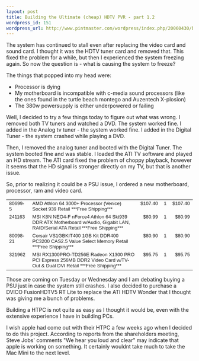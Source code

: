 ```yaml
--- 
layout: post
title: Building the Ultimate (cheap) HDTV PVR - part 1.2
wordpress_id: 151
wordpress_url: http://www.pintmaster.com/wordpress/index.php/20060430/building-the-ultimate-cheap-hdtv-pvr-part-12/
---
```

The system has continued to stall even after replacing the video card and sound card. I thought it was the HDTV tuner card and removed that. This fixed the problem for a while, but then I experienced the system freezing again. So now the question is - what is causing the system to freeze?

The things that popped into my head were:
<ul>
	<li>Processor is dying</li>
	<li>My motherboard is incompatible with c-media sound processors (like the ones found in the turtle beach montego and Auzentech X-plosion)</li>
	<li>The 380w powersupply is either underpowered or failing</li>
</ul>
Well, I decided to try a few things today to figure out what was wrong. I removed both TV tuners and watched a DVD. The system worked fine. I added in the Analog tv tuner - the system worked fine. I added in the Digital Tuner - the system crashed while playing a DVD.

Then, I removed the analog tuner and booted with the Digital Tuner. The system booted fine and was stable. I loaded the ATI TV software and played an HD stream. The ATI card fixed the problem of choppy playback, however it seems that the HD signal is stronger directly on my TV, but that is another issue.

So, prior to realizing it could be a PSU issue, I ordered a new motherboard, processor, ram and video card.
<table width="90%" cellspacing="5" cellpadding="0" border="0">
<tr>
<td valign="top"><font size="2" face="Arial,Helvetica">   80699-5 </font></td>
<td valign="top"><font size="2" face="Arial,Helvetica">   AMD Athlon 64 3000+ Processor (Venice) Socket 939 Retail ***Free Shipping*** </font></td>
<td valign="top" align="right"><font size="2" face="Arial,Helvetica">   $107.40 </font></td>
<td valign="top" align="right"><font size="2" face="Arial,Helvetica">   1 </font></td>
<td valign="top" align="right"><font size="2" face="Arial,Helvetica">   $107.40 </font></td>
</tr>
<tr>
<td valign="top"><font size="2" face="Arial,Helvetica">   241163 </font></td>
<td valign="top"><font size="2" face="Arial,Helvetica">   MSI K8N NEO4-F nForce4 Athlon 64 Skt939 DDR ATX Motherboard w/Audio, Gigabit LAN, RAID/Serial ATA Retail ***Free Shipping*** </font></td>
<td valign="top" align="right"><font size="2" face="Arial,Helvetica">   $80.99 </font></td>
<td valign="top" align="right"><font size="2" face="Arial,Helvetica">   1 </font></td>
<td valign="top" align="right"><font size="2" face="Arial,Helvetica">   $80.99 </font></td>
</tr>
<tr>
<td valign="top"><font size="2" face="Arial,Helvetica">   80098-21 </font></td>
<td valign="top"><font size="2" face="Arial,Helvetica">   Corsair VS1GBKIT400 1GB Kit DDR400 PC3200 CAS2.5 Value Select Memory Retail ***Free Shipping*** </font></td>
<td valign="top" align="right"><font size="2" face="Arial,Helvetica">   $80.90 </font></td>
<td valign="top" align="right"><font size="2" face="Arial,Helvetica">   1 </font></td>
<td valign="top" align="right"><font size="2" face="Arial,Helvetica">   $80.90 </font></td>
</tr>
<tr>
<td valign="top"><font size="2" face="Arial,Helvetica">   321962 </font></td>
<td valign="top"><font size="2" face="Arial,Helvetica">   MSI RX1300PRO-TD256E Radeon X1300 PRO PCI Express 256MB DDR2 Video Card w/TV-Out & Dual DVI Retail ***Free Shipping*** </font></td>
<td valign="top" align="right"><font size="2" face="Arial,Helvetica">   $95.75 </font></td>
<td valign="top" align="right"><font size="2" face="Arial,Helvetica">   1 </font></td>
<td valign="top" align="right"><font size="2" face="Arial,Helvetica">   $95.75</font></td>
</tr>
</table>
Those are coming on Tuesday or Wednesday and I am debating buying a PSU just in case the system still crashes. I also decided to purchase a DVICO FusionHDTV5 RT Lite to replace the ATI HDTV Wonder that I thought was giving me a bunch of problems.

Building a HTPC is not quite as easy as I thought it would be, even with the extensive experience I have in building PCs.

I wish apple had come out with their HTPC a few weeks ago when I decided to do this project. According to reports from the shareholders meeting, Steve Jobs' comments "We hear you loud and clear" may indicate that apple is working on something. It certainly wouldnt take much to take the Mac Mini to the next level.
